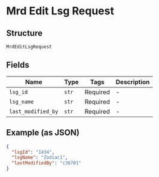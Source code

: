 
# Mrd Edit Lsg Request

## Structure

`MrdEditLsgRequest`

## Fields

| Name | Type | Tags | Description |
|  --- | --- | --- | --- |
| `lsg_id` | `str` | Required | - |
| `lsg_name` | `str` | Required | - |
| `last_modified_by` | `str` | Required | - |

## Example (as JSON)

```json
{
  "lsgId": "1434",
  "lsgName": "Zodiac1",
  "lastModifiedBy": "c36701"
}
```

